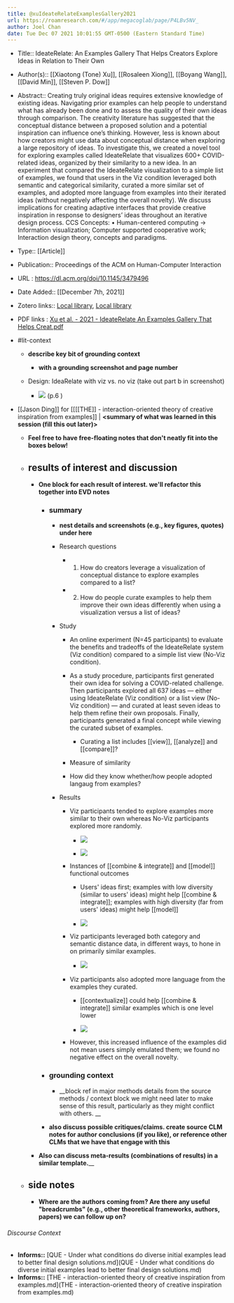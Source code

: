 ```yaml
---
title: @xuIdeateRelateExamplesGallery2021
url: https://roamresearch.com/#/app/megacoglab/page/P4LBv5NV_
author: Joel Chan
date: Tue Dec 07 2021 10:01:55 GMT-0500 (Eastern Standard Time)
---
```


- Title:: IdeateRelate: An Examples Gallery That Helps Creators Explore Ideas in Relation to Their Own
- Author(s):: [[Xiaotong (Tone) Xu]], [[Rosaleen Xiong]], [[Boyang Wang]], [[David Min]], [[Steven P. Dow]]
- Abstract:: Creating truly original ideas requires extensive knowledge of existing ideas. Navigating prior examples can help people to understand what has already been done and to assess the quality of their own ideas through comparison. The creativity literature has suggested that the conceptual distance between a proposed solution and a potential inspiration can influence one’s thinking. However, less is known about how creators might use data about conceptual distance when exploring a large repository of ideas. To investigate this, we created a novel tool for exploring examples called IdeateRelate that visualizes 600+ COVID-related ideas, organized by their similarity to a new idea. In an experiment that compared the IdeateRelate visualization to a simple list of examples, we found that users in the Viz condition leveraged both semantic and categorical similarity, curated a more similar set of examples, and adopted more language from examples into their iterated ideas (without negatively affecting the overall novelty). We discuss implications for creating adaptive interfaces that provide creative inspiration in response to designers’ ideas throughout an iterative design process. CCS Concepts: • Human-centered computing → Information visualization; Computer supported cooperative work; Interaction design theory, concepts and paradigms.
- Type:: [[Article]]
- Publication:: Proceedings of the ACM on Human-Computer Interaction
- URL : https://dl.acm.org/doi/10.1145/3479496
- Date Added:: [[December 7th, 2021]]
- Zotero links:: [Local library](zotero://select/groups/2451508/items/UF4RECZH), [Local library](https://www.zotero.org/groups/2451508/items/UF4RECZH)
- PDF links : [Xu et al. - 2021 - IdeateRelate An Examples Gallery That Helps Creat.pdf](zotero://open-pdf/groups/2451508/items/RDC83EW7)
- #lit-context

    - __describe key bit of grounding context__

        - __with a grounding screenshot and page number__

    - Design: IdeaRelate with viz vs. no viz (take out part b in screenshot)

        - ![](https://firebasestorage.googleapis.com/v0/b/firescript-577a2.appspot.com/o/imgs%2Fapp%2Fmegacoglab%2F_s5ZqBzveL.png?alt=media&token=2ef5ed80-bbc2-4c04-be9a-bf2550aa4135) (p.6 )
- [[Jason Ding]] for [[[[THE]] - interaction-oriented theory of creative inspiration from examples]] | __<summary of what was learned in this session (fill this out later)>__

    - __Feel free to have free-floating notes that don't neatly fit into the boxes below!__

    - ## results of interest and discussion

        - __One block for each result of interest. we'll refactor this together into EVD notes__

            - ### summary

                - __nest details and screenshots (e.g., key figures, quotes) under here__

                - Research questions

                    - 1) How do creators leverage a visualization of conceptual distance to explore examples compared to a list?

                    - 2) How do people curate examples to help them improve their own ideas differently when using a visualization versus a list of ideas?

                - Study

                    - An online experiment (N=45 participants) to evaluate the benefits and tradeoffs of the IdeateRelate system (Viz condition) compared to a simple list view (No-Viz condition).

                    - As a study procedure, participants first generated their own idea for solving a COVID-related challenge. Then participants explored all 637 ideas — either using IdeateRelate (Viz condition) or a list view (No-Viz condition) — and curated at least seven ideas to help them refine their own proposals. Finally, participants generated a final concept while viewing the curated subset of examples.

                        - Curating a list includes [[view]], [[analyze]] and [[compare]]?

                    - Measure of similarity

                    - How did they know whether/how people adopted langaug from examples?

                - Results

                    - Viz participants tended to explore examples more similar to their own whereas No-Viz participants explored more randomly.

                        - ![](https://firebasestorage.googleapis.com/v0/b/firescript-577a2.appspot.com/o/imgs%2Fapp%2Fmegacoglab%2FfHnc0CnVWw.png?alt=media&token=666635df-e043-4684-bd07-1939d131321f)

                        - ![](https://firebasestorage.googleapis.com/v0/b/firescript-577a2.appspot.com/o/imgs%2Fapp%2Fmegacoglab%2F6NGoIxz8ZK.png?alt=media&token=1a280a14-17d9-4422-9e31-9802cfe6c1a8)

                    - Instances of [[combine & integrate]] and [[model]] functional outcomes

                        - Users' ideas first; examples with low diversity (similar to users' ideas) might help [[combine & integrate]]; examples with high diversity (far from users' ideas) might help [[model]]

                        - ![](https://firebasestorage.googleapis.com/v0/b/firescript-577a2.appspot.com/o/imgs%2Fapp%2Fmegacoglab%2F71_ykYO85h.png?alt=media&token=7c2fccd3-99c5-49f0-a990-7a6576f7003e)

                    - Viz participants leveraged both category and semantic distance data, in different ways, to hone in on primarily similar examples.

                        - ![](https://firebasestorage.googleapis.com/v0/b/firescript-577a2.appspot.com/o/imgs%2Fapp%2Fmegacoglab%2FSccfOsbMtu.png?alt=media&token=03488ec0-70c6-445e-bd1b-ce3d36c21c65)

                    - Viz participants also adopted more language from the examples they curated.

                        - [[contextualize]] could help [[combine & integrate]] similar examples which is one level lower

                        - ![](https://firebasestorage.googleapis.com/v0/b/firescript-577a2.appspot.com/o/imgs%2Fapp%2Fmegacoglab%2F49BxUOijF4.png?alt=media&token=33ebfa81-0f4d-40f6-9e49-4ad8d3759d60)

                    - However, this increased influence of the examples did not mean users simply emulated them; we found no negative effect on the overall novelty.

            - ### grounding context

                - __block ref in major methods details from the source methods / context block we might need later to make sense of this result, particularly as they might conflict with others. __

            - __also discuss possible critiques/claims. create source CLM notes for author conclusions (if you like), or reference other CLMs that we have that engage with this__

        - __Also can discuss meta-results (combinations of results) in a similar template.____

    - ## side notes

        - __Where are the authors coming from? Are there any useful "breadcrumbs" (e.g., other theoretical frameworks, authors, papers) we can follow up on?__

###### Discourse Context

- **Informs::** [QUE - Under what conditions do diverse initial examples lead to better final design solutions.md](QUE - Under what conditions do diverse initial examples lead to better final design solutions.md)
- **Informs::** [THE - interaction-oriented theory of creative inspiration from examples.md](THE - interaction-oriented theory of creative inspiration from examples.md)

